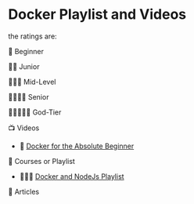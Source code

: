 # Docker Playlist and Videos
the ratings are:

🌟 Beginner

🌟🌟 Junior

🌟🌟🌟 Mid-Level

🌟🌟🌟🌟 Senior

🌟🌟🌟🌟🌟 God-Tier 

:tv: Videos
- 🌟 [ Docker for the Absolute Beginner](https://kodekloud.com/courses/docker-for-the-absolute-beginner/)

:movie_camera: Courses or Playlist
- 🌟🌟🌟 [ Docker and NodeJs Playlist](https://www.youtube.com/watch?v=Ck7baWmnldY&list=PL8VzFQ8k4U1JEu7BLraz8MdKJILJir7oY)

:memo: Articles
